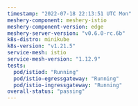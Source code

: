 ```yaml
---
timestamp: "2022-07-18 22:13:51 UTC Mon"
meshery-component: meshery-istio
meshery-component-version: edge
meshery-server-version: "v0.6.0-rc.6b"
k8s-distro: minikube
k8s-version: "v1.21.5"
service-mesh: istio
service-mesh-version: "1.12.9"
tests:
  pod/istiod: "Running"
  pod/istio-egressgateway: "Running"
  pod/istio-ingressgateway: "Running"
overall-status: "passing"
---
```

